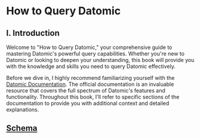 # How to Query Datomic

## I. Introduction

Welcome to "How to Query Datomic," your comprehensive guide to mastering Datomic's powerful query capabilities. Whether you're new to Datomic or looking to deepen your understanding, this book will provide you with the knowledge and skills you need to query Datomic effectively.

Before we dive in, I highly recommend familiarizing yourself with the [Datomic Documentation](https://docs.datomic.com). The official documentation is an invaluable resource that covers the full spectrum of Datomic's features and functionality. Throughout this book, I'll refer to specific sections of the documentation to provide you with additional context and detailed explanations.

## [Schema](new_page2.md)

